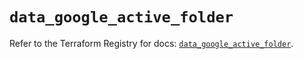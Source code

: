 # `data_google_active_folder`

Refer to the Terraform Registry for docs: [`data_google_active_folder`](https://registry.terraform.io/providers/hashicorp/google/5.21.0/docs/data-sources/active_folder).

